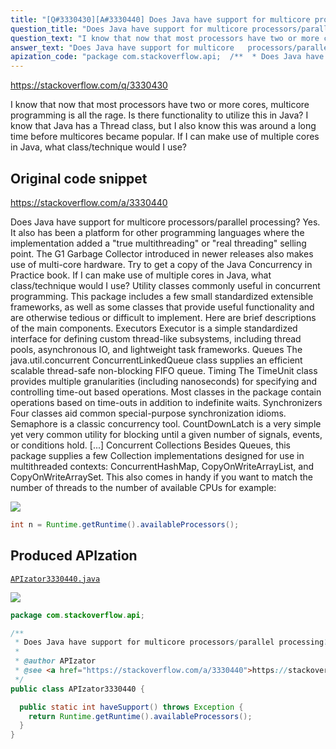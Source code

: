 ```yaml
---
title: "[Q#3330430][A#3330440] Does Java have support for multicore processors/parallel processing?"
question_title: "Does Java have support for multicore processors/parallel processing?"
question_text: "I know that now that most processors have two or more cores, multicore programming is all the rage. Is there functionality to utilize this in Java? I know that Java has a Thread class, but I also know this was around a long time before multicores became popular. If I can make use of multiple cores in Java, what class/technique would I use?"
answer_text: "Does Java have support for multicore   processors/parallel processing? Yes. It also has been a platform for other programming languages where the implementation added a \"true multithreading\" or \"real threading\" selling point. The G1 Garbage Collector introduced in newer releases also makes use of multi-core hardware. Try to get a copy of the Java Concurrency in Practice book. If I can make use of multiple cores in   Java, what class/technique would I   use? Utility classes commonly useful in   concurrent programming. This package   includes a few small standardized   extensible frameworks, as well as some   classes that provide useful   functionality and are otherwise   tedious or difficult to implement.   Here are brief descriptions of the   main components. Executors Executor is a simple standardized interface for defining custom thread-like subsystems, including thread pools, asynchronous IO, and lightweight task frameworks. Queues The java.util.concurrent ConcurrentLinkedQueue class supplies an efficient scalable thread-safe non-blocking FIFO queue. Timing The TimeUnit class provides multiple granularities (including nanoseconds) for specifying and controlling time-out based operations. Most classes in the package contain operations based on time-outs in addition to indefinite waits. Synchronizers Four classes aid common special-purpose synchronization idioms. Semaphore is a classic concurrency tool. CountDownLatch is a very simple yet very common utility for blocking until a given number of signals, events, or conditions hold. [...] Concurrent Collections Besides Queues, this package supplies a few Collection implementations designed for use in multithreaded contexts: ConcurrentHashMap, CopyOnWriteArrayList, and CopyOnWriteArraySet. This also comes in handy if you want to match the number of threads to the number of available CPUs for example:"
apization_code: "package com.stackoverflow.api;  /**  * Does Java have support for multicore processors/parallel processing?  *  * @author APIzator  * @see <a href=\"https://stackoverflow.com/a/3330440\">https://stackoverflow.com/a/3330440</a>  */ public class APIzator3330440 {    public static int haveSupport() throws Exception {     return Runtime.getRuntime().availableProcessors();   } }"
---
```


https://stackoverflow.com/q/3330430

I know that now that most processors have two or more cores, multicore programming is all the rage. Is there functionality to utilize this in Java? I know that Java has a Thread class, but I also know this was around a long time before multicores became popular. If I can make use of multiple cores in Java, what class/technique would I use?



## Original code snippet

https://stackoverflow.com/a/3330440

Does Java have support for multicore
  processors/parallel processing?
Yes. It also has been a platform for other programming languages where the implementation added a &quot;true multithreading&quot; or &quot;real threading&quot; selling point. The G1 Garbage Collector introduced in newer releases also makes use of multi-core hardware.
Try to get a copy of the Java Concurrency in Practice book.
If I can make use of multiple cores in
  Java, what class/technique would I
  use?
Utility classes commonly useful in
  concurrent programming. This package
  includes a few small standardized
  extensible frameworks, as well as some
  classes that provide useful
  functionality and are otherwise
  tedious or difficult to implement.
  Here are brief descriptions of the
  main components.
Executors
Executor is a simple standardized interface for defining custom thread-like subsystems, including thread pools, asynchronous IO, and lightweight task frameworks.
Queues
The java.util.concurrent ConcurrentLinkedQueue class supplies an efficient scalable thread-safe non-blocking FIFO queue.
Timing
The TimeUnit class provides multiple granularities (including nanoseconds) for specifying and controlling time-out based operations. Most classes in the package contain operations based on time-outs in addition to indefinite waits.
Synchronizers
Four classes aid common special-purpose synchronization idioms. Semaphore is a classic concurrency tool. CountDownLatch is a very simple yet very common utility for blocking until a given number of signals, events, or conditions hold. [...]
Concurrent Collections
Besides Queues, this package supplies a few Collection implementations designed for use in multithreaded contexts: ConcurrentHashMap, CopyOnWriteArrayList, and CopyOnWriteArraySet.
This also comes in handy if you want to match the number of threads to the number of available CPUs for example:

<div class="code-logo"><img src="/stackoverflow.png" /></div>

```java
int n = Runtime.getRuntime().availableProcessors();
```

## Produced APIzation

[`APIzator3330440.java`](https://github.com/pasqualesalza/apization-temp/raw/main/data/search/APIzator3330440.java)

<div class="code-logo"><img src="/apizator.png" /></div>

```java
package com.stackoverflow.api;

/**
 * Does Java have support for multicore processors/parallel processing?
 *
 * @author APIzator
 * @see <a href="https://stackoverflow.com/a/3330440">https://stackoverflow.com/a/3330440</a>
 */
public class APIzator3330440 {

  public static int haveSupport() throws Exception {
    return Runtime.getRuntime().availableProcessors();
  }
}

```